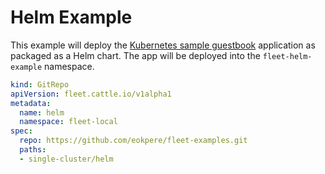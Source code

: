# Helm Example

This example will deploy the [Kubernetes sample guestbook](https://github.com/kubernetes/examples/tree/master/guestbook/) application as
packaged as a Helm chart.
The app will be deployed into the `fleet-helm-example` namespace.

```yaml
kind: GitRepo
apiVersion: fleet.cattle.io/v1alpha1
metadata:
  name: helm
  namespace: fleet-local
spec:
  repo: https://github.com/eokpere/fleet-examples.git
  paths:
  - single-cluster/helm
```
